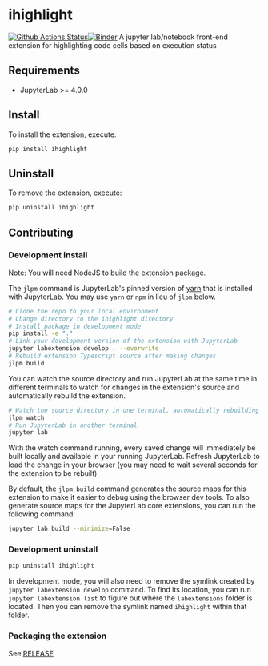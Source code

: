 # ihighlight

[![Github Actions Status](https://github.com/lambdadotjoburg/ihighlight/workflows/Build/badge.svg)](https://github.com/lambdadotjoburg/ihighlight/actions/workflows/build.yml)[![Binder](https://mybinder.org/badge_logo.svg)](https://mybinder.org/v2/gh/lambdadotjoburg/ihighlight/main?urlpath=lab)
A jupyter lab/notebook front-end extension for highlighting code cells based on execution status

## Requirements

- JupyterLab >= 4.0.0

## Install

To install the extension, execute:

```bash
pip install ihighlight
```

## Uninstall

To remove the extension, execute:

```bash
pip uninstall ihighlight
```

## Contributing

### Development install

Note: You will need NodeJS to build the extension package.

The `jlpm` command is JupyterLab's pinned version of
[yarn](https://yarnpkg.com/) that is installed with JupyterLab. You may use
`yarn` or `npm` in lieu of `jlpm` below.

```bash
# Clone the repo to your local environment
# Change directory to the ihighlight directory
# Install package in development mode
pip install -e "."
# Link your development version of the extension with JupyterLab
jupyter labextension develop . --overwrite
# Rebuild extension Typescript source after making changes
jlpm build
```

You can watch the source directory and run JupyterLab at the same time in different terminals to watch for changes in the extension's source and automatically rebuild the extension.

```bash
# Watch the source directory in one terminal, automatically rebuilding when needed
jlpm watch
# Run JupyterLab in another terminal
jupyter lab
```

With the watch command running, every saved change will immediately be built locally and available in your running JupyterLab. Refresh JupyterLab to load the change in your browser (you may need to wait several seconds for the extension to be rebuilt).

By default, the `jlpm build` command generates the source maps for this extension to make it easier to debug using the browser dev tools. To also generate source maps for the JupyterLab core extensions, you can run the following command:

```bash
jupyter lab build --minimize=False
```

### Development uninstall

```bash
pip uninstall ihighlight
```

In development mode, you will also need to remove the symlink created by `jupyter labextension develop`
command. To find its location, you can run `jupyter labextension list` to figure out where the `labextensions`
folder is located. Then you can remove the symlink named `ihighlight` within that folder.

### Packaging the extension

See [RELEASE](RELEASE.md)
